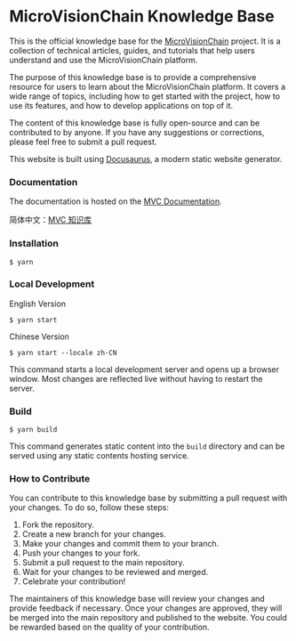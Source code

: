 # MicroVisionChain Knowledge Base

This is the official knowledge base for the [MicroVisionChain](https://www.microvisionchain.com/) project. It is a collection of technical articles, guides, and tutorials that help users understand and use the MicroVisionChain platform.

The purpose of this knowledge base is to provide a comprehensive resource for users to learn about the MicroVisionChain platform. It covers a wide range of topics, including how to get started with the project, how to use its features, and how to develop applications on top of it.

The content of this knowledge base is fully open-source and can be contributed to by anyone. If you have any suggestions or corrections, please feel free to submit a pull request.

This website is built using [Docusaurus](https://docusaurus.io/), a modern static website generator.

### Documentation

The documentation is hosted on the [MVC Documentation](https://docs.mvclabs.io/).

简体中文：[MVC 知识库](https://docs.mvclabs.io/zh-CN/)

### Installation

```
$ yarn
```

### Local Development

English Version

```
$ yarn start
```

Chinese Version

```
$ yarn start --locale zh-CN
```


This command starts a local development server and opens up a browser window. Most changes are reflected live without having to restart the server.

### Build

```
$ yarn build
```

This command generates static content into the `build` directory and can be served using any static contents hosting service.


### How to Contribute

You can contribute to this knowledge base by submitting a pull request with your changes. To do so, follow these steps:

1. Fork the repository.
2. Create a new branch for your changes.
3. Make your changes and commit them to your branch.
4. Push your changes to your fork.
5. Submit a pull request to the main repository.
6. Wait for your changes to be reviewed and merged.
7. Celebrate your contribution!


The maintainers of this knowledge base will review your changes and provide feedback if necessary. Once your changes are approved, they will be merged into the main repository and published to the website. You could be rewarded based on the quality of your contribution.
